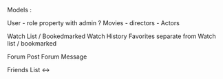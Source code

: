 Models : 


User - role property with admin ?
Movies - directors - Actors 


Watch List / Bookedmarked
Watch History
Favorites separate from Watch list / bookmarked

Forum Post
Forum Message

Friends List <->

